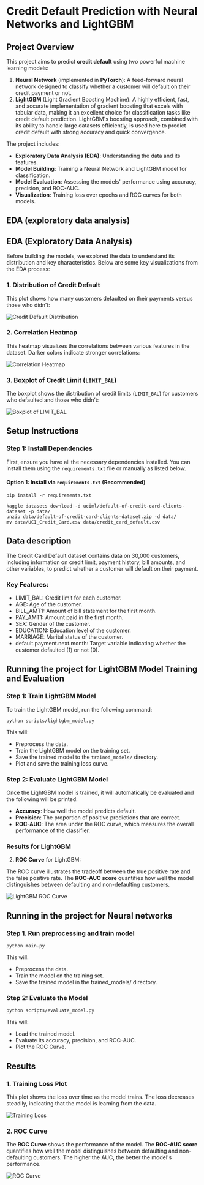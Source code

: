 # Credit Default Prediction with Neural Networks and LightGBM

## Project Overview

This project aims to predict **credit default** using two powerful machine learning models:

1. **Neural Network** (implemented in **PyTorch**): A feed-forward neural network designed to classify whether a customer will default on their credit payment or not.
2. **LightGBM** (Light Gradient Boosting Machine): A highly efficient, fast, and accurate implementation of gradient boosting that excels with tabular data, making it an excellent choice for classification tasks like credit default prediction. LightGBM's boosting approach, combined with its ability to handle large datasets efficiently, is used here to predict credit default with strong accuracy and quick convergence.

The project includes:

- **Exploratory Data Analysis (EDA)**: Understanding the data and its features.
- **Model Building**: Training a Neural Network and LightGBM model for classification.
- **Model Evaluation**: Assessing the models' performance using accuracy, precision, and ROC-AUC.
- **Visualization**: Training loss over epochs and ROC curves for both models.

## EDA (exploratory data analysis)


## EDA (Exploratory Data Analysis)

Before building the models, we explored the data to understand its distribution and key characteristics. Below are some key visualizations from the EDA process:

### 1. **Distribution of Credit Default**

This plot shows how many customers defaulted on their payments versus those who didn’t:

![Credit Default Distribution](results/eda_credit_default_distribution.png)

### 2. **Correlation Heatmap**

This heatmap visualizes the correlations between various features in the dataset. Darker colors indicate stronger correlations:

![Correlation Heatmap](results/eda_correlation_heatmap.png)

### 3. **Boxplot of Credit Limit (`LIMIT_BAL`)**

The boxplot shows the distribution of credit limits (`LIMIT_BAL`) for customers who defaulted and those who didn’t:

![Boxplot of LIMIT_BAL](results/eda_boxplot_LIMIT_BAL.png)

## Setup Instructions

### **Step 1: Install Dependencies**

First, ensure you have all the necessary dependencies installed. You can install them using the `requirements.txt` file or manually as listed below.

#### Option 1: Install via `requirements.txt` (Recommended)

```
pip install -r requirements.txt

kaggle datasets download -d uciml/default-of-credit-card-clients-dataset -p data/
unzip data/default-of-credit-card-clients-dataset.zip -d data/
mv data/UCI_Credit_Card.csv data/credit_card_default.csv
```

## Data description

The Credit Card Default dataset contains data on 30,000 customers, including information on credit limit, payment history, bill amounts, and other variables, to predict whether a customer will default on their payment.

### Key Features:
- LIMIT_BAL: Credit limit for each customer.
- AGE: Age of the customer.
- BILL_AMT1: Amount of bill statement for the first month.
- PAY_AMT1: Amount paid in the first month.
- SEX: Gender of the customer.
- EDUCATION: Education level of the customer.
- MARRIAGE: Marital status of the customer.
- default.payment.next.month: Target variable indicating whether the customer defaulted (1) or not (0).



## Running the project for LightGBM Model Training and Evaluation

### Step 1: Train LightGBM Model

To train the LightGBM model, run the following command:
```
python scripts/lightgbm_model.py
```


This will:
- Preprocess the data.
- Train the LightGBM model on the training set.
- Save the trained model to the `trained_models/` directory.
- Plot and save the training loss curve.

### Step 2: Evaluate LightGBM Model

Once the LightGBM model is trained, it will automatically be evaluated and the following will be printed:

- **Accuracy**: How well the model predicts default.
- **Precision**: The proportion of positive predictions that are correct.
- **ROC-AUC**: The area under the ROC curve, which measures the overall performance of the classifier.

### Results for LightGBM



2. **ROC Curve** for LightGBM:

The ROC curve illustrates the tradeoff between the true positive rate and the false positive rate. The **ROC-AUC score** quantifies how well the model distinguishes between defaulting and non-defaulting customers.

![LightGBM ROC Curve](results/lightgbm_roc_curve.png)




## Running in the project for Neural networks

### Step 1. Run preprocessing and train model
```
python main.py
```
This will:

- Preprocess the data.
- Train the model on the training set.
- Save the trained model in the trained_models/ directory.

### Step 2: Evaluate the Model

```
python scripts/evaluate_model.py
```

This will:

- Load the trained model.
- Evaluate its accuracy, precision, and ROC-AUC.
- Plot the ROC Curve.


## Results

### 1. Training Loss Plot

This plot shows the loss over time as the model trains. The loss decreases steadily, indicating that the model is learning from the data.

![Training Loss](results/training_loss_pretty.png)

### 2. ROC Curve

The **ROC Curve** shows the performance of the model. The **ROC-AUC score** quantifies how well the model distinguishes between defaulting and non-defaulting customers. The higher the AUC, the better the model's performance.

![ROC Curve](results/roc_curve_pretty.png)